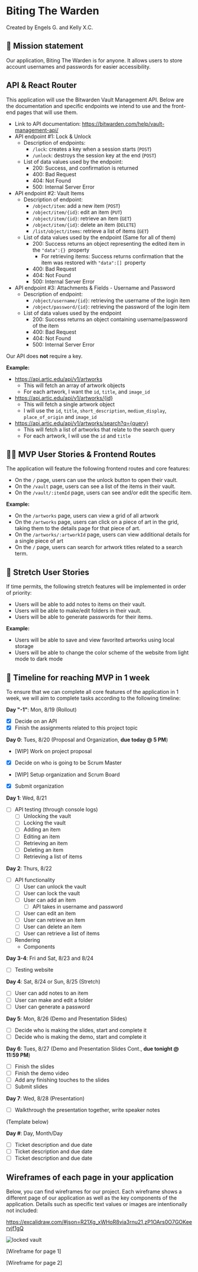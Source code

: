 # Biting The Warden

Created by Engels G. and Kelly X.C.

## 🚀 Mission statement

Our application, Biting The Warden is for anyone. It allows users to store account usernames and passwords for easier accessibility.

## API & React Router

This application will use the Bitwarden Vault Management API. Below are the documentation and specific endpoints we intend to use and the front-end pages that will use them.

- Link to API documentation: https://bitwarden.com/help/vault-management-api/
- API endpoint #1: Lock & Unlock
  - Description of endpoints:
    - `/lock`: creates a key when a session starts (`POST`)
    - `/unlock`: destroys the session key at the end (`POST`)
  - List of data values used by the endpoint:
    - 200: Success, and confirmation is returned
    - 400: Bad Request
    - 404: Not Found
    - 500: Internal Server Error
- API endpoint #2: Vault Items
  - Description of endpoint:
    - `/object/item`: add a new item (`POST`)
    - `/object/item/{id}`: edit an item (`PUT`)
    - `/object/item/{id}`: retrieve an item (`GET`)
    - `/object/item/{id}`: delete an item (`DELETE`)
    - `/list/object/items`: retrieve a list of items (`GET`)
  - List of data values used by the endpoint
    (Same for all of them)
    - 200: Success returns an object representing the edited item in the `"data":{} `property
      - For retrieving items: Success returns confirmation that the item was restored with `"data":[] `property
    - 400: Bad Request
    - 404: Not Found
    - 500: Internal Server Error
- API endpoint #3: Attachments & Fields - Username and Password
  - Description of endpoint:
    - `/object/username/{id}`: retrieving the username of the login item
    - `/object/password/{id}`: retrieving the password of the login item
  - List of data values used by the endpoint
    - 200: Success returns an object containing username/password of the item
    - 400: Bad Request
    - 404: Not Found
    - 500: Internal Server Error

Our API does **not** require a key.

**Example:**

- https://api.artic.edu/api/v1/artworks
  - This will fetch an array of artwork objects
  - For each artwork, I want the `id`, `title`, and `image_id`
- https://api.artic.edu/api/v1/artworks/{id}
  - This will fetch a single artwork object
  - I will use the `id`, `title`, `short_description`, `medium_display`, `place_of_origin` and `image_id`
- https://api.artic.edu/api/v1/artworks/search?q={query}
  - This will fetch a list of artworks that relate to the search query
  - For each artwork, I will use the `id` and `title`

## 👩‍💻 MVP User Stories & Frontend Routes

The application will feature the following frontend routes and core features:

- On the `/` page, users can use the unlock button to open their vault.
- On the `/vault` page, users can see a list of the items in their vault.
- On the `/vault/:itemId` page, users can see and/or edit the specific item.

**Example:**

- On the `/artworks` page, users can view a grid of all artwork
- On the `/artworks` page, users can click on a piece of art in the grid, taking them to the details page for that piece of art.
- On the `/artworks/:artworkId` page, users can view additional details for a single piece of art
- On the `/` page, users can search for artwork titles related to a search term.

## 🤔 Stretch User Stories

If time permits, the following stretch features will be implemented in order of priority:

- Users will be able to add notes to items on their vault.
- Users will be able to make/edit folders in their vault.
- Users will be able to generate passwords for their items.

**Example:**

- Users will be able to save and view favorited artworks using local storage
- Users will be able to change the color scheme of the website from light mode to dark mode

## 📆 Timeline for reaching MVP in 1 week

To ensure that we can complete all core features of the application in 1 week, we will aim to complete tasks according to the following timeline:

**Day "-1"**: Mon, 8/19 (Rollout)

- [x] Decide on an API 
- [x] Finish the assignments related to this project topic 

**Day 0**: Tues, 8/20 (Proposal and Organization, **due today @ 5 PM**)

- [WIP] Work on project proposal
- [x] Decide on who is going to be Scrum Master  
- [WIP] Setup organization and Scrum Board 
- [x] Submit organization

**Day 1**: Wed, 8/21 

- [ ] API testing (through console logs)
  - [ ] Unlocking the vault 
  - [ ] Locking the vault 
  - [ ] Adding an item
  - [ ] Editing an item
  - [ ] Retrieving an item
  - [ ] Deleting an item
  - [ ] Retrieving a list of items 

**Day 2**: Thurs, 8/22 

- [ ] API functionality 
  - [ ] User can unlock the vault 
  - [ ] User can lock the vault 
  - [ ] User can add an item
    - [ ] API takes in username and password
  - [ ] User can edit an item
  - [ ] User can retrieve an item
  - [ ] User can delete an item
  - [ ] User can retrieve a list of items
- [ ] Rendering 
  - Components


**Day 3-4**: Fri and Sat, 8/23 and 8/24 

- [ ] Testing website 

**Day 4**: Sat, 8/24 or Sun, 8/25 (Stretch)

- [ ] User can add notes to an item
- [ ] User can make and edit a folder 
- [ ] User can generate a password

**Day 5**: Mon, 8/26 (Demo and Presentation Slides)

- [ ] Decide who is making the slides, start and complete it
- [ ] Decide who is making the demo, start and complete it

**Day 6**: Tues, 8/27 (Demo and Presentation Slides Cont., **due tonight @ 11:59 PM**)

- [ ] Finish the slides 
- [ ] Finish the demo video  
- [ ] Add any finishing touches to the slides 
- [ ] Submit slides 

**Day 7**: Wed, 8/28 (Presentation)

- [ ] Walkthrough the presentation together, write speaker notes 


(Template below) 

**Day #**: Day, Month/Day
- [ ] Ticket description and due date
- [ ] Ticket description and due date
- [ ] Ticket description and due date

## Wireframes of each page in your application

Below, you can find wireframes for our project. Each wireframe shows a different page of our application as well as the key components of the application. Details such as specific text values or images are intentionally not included:

https://excalidraw.com/#json=R21Xg_xWHoR8via3rnu21,zP1OArs0O7GOKeervjf1gQ 

![locked vault](https://imgur.com/lsQDe3E "Locked Vault")

[Wireframe for page 1]

[Wireframe for page 2]
